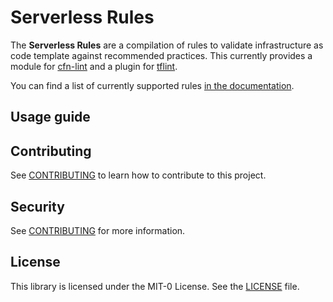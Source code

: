 Serverless Rules
================

The __Serverless Rules__ are a compilation of rules to validate infrastructure as code template against recommended practices. This currently provides a module for [cfn-lint](https://github.com/aws-cloudformation/cfn-python-lint) and a plugin for [tflint](https://github.com/terraform-linters/tflint).

You can find a list of currently supported rules [in the documentation](docs/rules.md).

## Usage guide



## Contributing

See [CONTRIBUTING](CONTRIBUTING.md) to learn how to contribute to this project.

## Security

See [CONTRIBUTING](CONTRIBUTING.md#security-issue-notifications) for more information.

## License

This library is licensed under the MIT-0 License. See the [LICENSE](./LICENSE) file.


